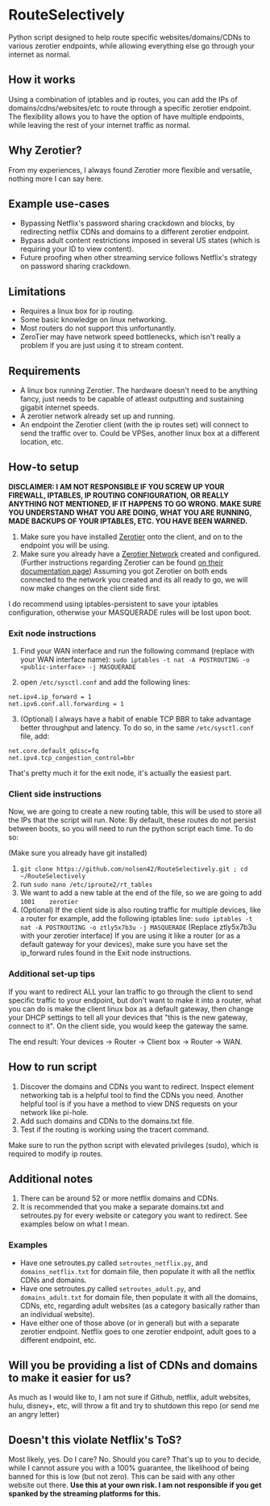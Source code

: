 # RouteSelectively
Python script designed to help route specific websites/domains/CDNs to various zerotier endpoints, while allowing everything else go through your internet as normal.

## How it works
Using a combination of iptables and ip routes, you can add the IPs of domains/cdns/websites/etc to route through a specific zerotier endpoint. The flexibility allows you to have the option of have multiple endpoints, while leaving the rest of your internet traffic as normal.

## Why Zerotier?

From my experiences, I always found Zerotier more flexible and versatile, nothing more I can say here.

## Example use-cases

* Bypassing Netflix's password sharing crackdown and blocks, by redirecting netflix CDNs and domains to a different zerotier endpoint.
* Bypass adult content restrictions imposed in several US states (which is requiring your ID to view content).
* Future proofing when other streaming service follows Netflix's strategy on password sharing crackdown.

## Limitations

* Requires a linux box for ip routing.
* Some basic knowledge on linux networking.
* Most routers do not support this unfortunantly.
* ZeroTier may have network speed bottlenecks, which isn't really a problem if you are just using it to stream content.

## Requirements

* A linux box running Zerotier. The hardware doesn't need to be anything fancy, just needs to be capable of atleast outputting and sustaining gigabit internet speeds.
* A zerotier network already set up and running.
* An endpoint the Zerotier client (with the ip routes set) will connect to send the traffic over to. Could be VPSes, another linux box at a different location, etc.

## How-to setup

**DISCLAIMER: I AM NOT RESPONSIBLE IF YOU SCREW UP YOUR FIREWALL, IPTABLES, IP ROUTING CONFIGURATION, OR REALLY ANYTHING NOT MENTIONED, IF IT HAPPENS TO GO WRONG. MAKE SURE YOU UNDERSTAND WHAT YOU ARE DOING, WHAT YOU ARE RUNNING, MADE BACKUPS OF YOUR IPTABLES, ETC. YOU HAVE BEEN WARNED.**

1. Make sure you have installed [Zerotier](https://www.zerotier.com/download/) onto the client, and on to the endpoint you will be using.
2. Make sure you already have a [Zerotier Network](https://my.zerotier.com/) created and configured.
(Further instructions regarding Zerotier can be found [on their documentation page](https://docs.zerotier.com/))
Assuming you got Zerotier on both ends connected to the network you created and its all ready to go, we will now make changes on the client side first.

I do recommend using iptables-persistent to save your iptables configuration, otherwise your MASQUERADE rules will be lost upon boot.

### Exit node instructions
1. Find your WAN interface and run the following command (replace <public-interface> with your WAN interface name):
``sudo iptables -t nat -A POSTROUTING -o <public-interface> -j MASQUERADE``

2. open ``/etc/sysctl.conf`` and add the following lines:
```
net.ipv4.ip_forward = 1
net.ipv6.conf.all.forwarding = 1
```
3. (Optional) I always have a habit of enable TCP BBR to take advantage better throughput and latency. To do so, in the same ``/etc/sysctl.conf`` file, add:
```
net.core.default_qdisc=fq
net.ipv4.tcp_congestion_control=bbr
```
That's pretty much it for the exit node, it's actually the easiest part.

### Client side instructions

Now, we are going to create a new routing table, this will be used to store all the IPs that the script will run. Note: By default, these routes do not persist between boots, so you will need to run the python script each time.
To do so:

(Make sure you already have git installed)
1. ``git clone https://github.com/nolsen42/RouteSelectively.git ; cd ~/RouteSelectively``
1. run ``sudo nano /etc/iproute2/rt_tables``
2. We want to add a new table at the end of the file, so we are going to add ``1001    zerotier``
3. (Optional) If the client side is also routing traffic for multiple devices, like a router for example, add the following iptables line:
```sudo iptables -t nat -A POSTROUTING -o ztly5x7b3u -j MASQUERADE``` (Replace ztly5x7b3u with your zerotier interface)
If you are using it like a router (or as a default gateway for your devices), make sure you have set the ip_forward rules found in the Exit node instructions.

### Additional set-up tips

If you want to redirect ALL your lan traffic to go through the client to send specific traffic to your endpoint, but don't want to make it into a router, what you can do is make the client linux box as a default gateway, then change your DHCP settings to tell all your devices that "this is the new gateway, connect to it". On the client side, you would keep the gateway the same.

The end result: Your devices -> Router -> Client box -> Router -> WAN.


## How to run script

1. Discover the domains and CDNs you want to redirect. Inspect element networking tab is a helpful tool to find the CDNs you need. Another helpful tool is if you have a method to view DNS requests on your network like pi-hole.
2. Add such domains and CDNs to the domains.txt file.
3. Test if the routing is working using the tracert command.

Make sure to run the python script with elevated privileges (sudo), which is required to modify ip routes.

## Additional notes

1. There can be around 52 or more netflix domains and CDNs.
2. It is recommended that you make a separate domains.txt and setroutes.py for every website or category you want to redirect. See examples below on what I mean.

### Examples

* Have one setroutes.py called ``setroutes_netflix.py``, and ``domains_netflix.txt`` for domain file, then populate it with all the netflix CDNs and domains.
* Have one setroutes.py called ``setroutes_adult.py``, and ``domains_adult.txt`` for domain file, then populate it with all the domains, CDNs, etc, regarding adult websites (as a category basically rather than an individual website).
* Have either one of those above (or in general) but with a separate zerotier endpoint. Netflix goes to one zerotier endpoint, adult goes to a different endpoint, etc.

## Will you be providing a list of CDNs and domains to make it easier for us?

As much as I would like to, I am not sure if Github, netflix, adult websites, hulu, disney+, etc, will throw a fit and try to shutdown this repo (or send me an angry letter)

## Doesn't this violate Netflix's ToS?

Most likely, yes. Do I care? No. Should you care? That's up to you to decide, while I cannot assure you with a 100% guarantee, the likelihood of being banned for this is low (but not zero). This can be said with any other website out there. **Use this at your own risk. I am not responsible if you get spanked by the streaming platforms for this.**
